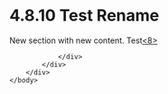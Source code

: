 <html dir="LTR" xmlns:mshelp="http://msdn.microsoft.com/mshelp" xmlns:ddue="http://ddue.schemas.microsoft.com/authoring/2003/5" xmlns:xlink="http://www.w3.org/1999/xlink" xmlns:tool="http://www.microsoft.com/tooltip">
    <head>
        <meta http-equiv="Content-Type" content="text/html; CHARSET=utf-8"></meta>
        <meta name="save" content="history"></meta>
        <title>4.8.10 Test Rename</title>
        <xml>
            <mshelp:toctitle title="4.8.10 Test Rename"></mshelp:toctitle>
            <mshelp:rltitle title="[MS-CANARYBLOCK]: Test Rename"></mshelp:rltitle>
            <mshelp:keyword index="A" term="ac376ecc-9201-4700-8e5d-dd8e09c62067"></mshelp:keyword>
            <mshelp:attr name="DCSext.ContentType" value="open specification"></mshelp:attr>
            <mshelp:attr name="AssetID" value="ac376ecc-9201-4700-8e5d-dd8e09c62067"></mshelp:attr>
            <mshelp:attr name="TopicType" value="kbRef"></mshelp:attr>
            <mshelp:attr name="DCSext.Title" value="[MS-CANARYBLOCK]: Test Rename" />
        </xml>
    </head>
    <body>
        <div id="header">
            <h1 class="heading">4.8.10 Test Rename</h1>
        </div>
        <div id="mainSection">
            <div id="mainBody">
                <div id="allHistory" class="saveHistory"></div>
                <div id="sectionSection0" class="section" name="collapseableSection">
                    

<p>New section with new content. Test<a id="Appendix_A_Target_8"></a><a href="f810325e-121a-4d2c-82da-e3f3c10a501b.htm#Appendix_A_8" aria-label="Product behavior note 8">&lt;8&gt;</a></p>


                </div>
            </div>
        </div>
    </body>
</html>